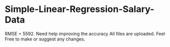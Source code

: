 # Simple-Linear-Regression-Salary-Data
RMSE  = 5592. Need help improving the accuracy
All files are uploaded.
Feel Free to make or suggest any changes.
